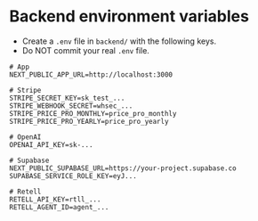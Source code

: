 # Backend environment variables

- Create a `.env` file in `backend/` with the following keys.
- Do NOT commit your real `.env` file.

```
# App
NEXT_PUBLIC_APP_URL=http://localhost:3000

# Stripe
STRIPE_SECRET_KEY=sk_test_...
STRIPE_WEBHOOK_SECRET=whsec_...
STRIPE_PRICE_PRO_MONTHLY=price_pro_monthly
STRIPE_PRICE_PRO_YEARLY=price_pro_yearly

# OpenAI
OPENAI_API_KEY=sk-...

# Supabase
NEXT_PUBLIC_SUPABASE_URL=https://your-project.supabase.co
SUPABASE_SERVICE_ROLE_KEY=eyJ...

# Retell
RETELL_API_KEY=rtll_...
RETELL_AGENT_ID=agent_...
```
